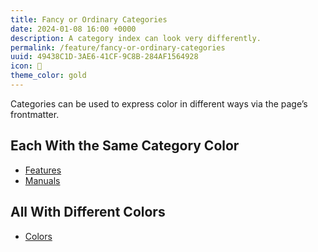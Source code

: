 ```yaml
---
title: Fancy or Ordinary Categories
date: 2024-01-08 16:00 +0000
description: A category index can look very differently.
permalink: /feature/fancy-or-ordinary-categories
uuid: 49438C1D-3AE6-41CF-9C8B-284AF1564928
icon: 🎩
theme_color: gold
---
```

Categories can be used to express color in different ways via the page’s frontmatter.

## Each With the Same Category Color

- [Features](/features/)
- [Manuals](/manuals/)

## All With Different Colors

- [Colors](/colors/)
